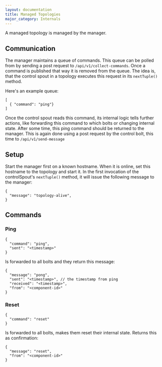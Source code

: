 ```yaml
---
layout: documentation
title: Managed Topologies
major_category: Internals
---
```


A managed topology is managed by the manager.


## Communication

The manager maintains a queue of commands. This queue can be polled from by sending a post request to  `/api/v1/collect-commands`. Once a command is published that way it is removed from the queue. The idea is, that the control spout in a topology executes this request in its `nextTuple()` method.

Here's an example queue:

```
[
  { "command": "ping"}
]
```

Once the control spout reads this command, its internal logic tells further actions, like forwarding this command to which bolts or changing internal state. After some time, this ping command should be returned to the manager. This is again done using a post request by the control bolt, this time to `/api/v1/send-message`

## Setup

Start the manager first on a known hostname. When it is online, set this hostname to the topology and start it. In the first invocation of the controlSpout's `nextTuple()` method, it will issue the following message to the manager:

```
{
  "message": "topology-alive",
}
```


## Commands

### Ping

```
{
  "command": "ping",
  "sent": "<timestamp>"
}
```

Is forwarded to all bolts and they return this message:

```
{
  "message": "pong",
  "sent": "<timestamp>", // the timestamp from ping
  "received": "<timestamp>",
  "from": "<component-id>"
}
```


### Reset

```
{
  "command": "reset"
}
```

Is forwarded to all bolts, makes them reset their internal state. Returns this as confirmation:

```
{
  "message": "reset",
  "from": "<component-id>"
}
```